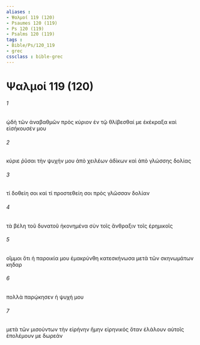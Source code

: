 ```yaml
---
aliases : 
- Ψαλμοί 119 (120)
- Psaumes 120 (119)
- Ps 120 (119)
- Psalms 120 (119)
tags : 
- Bible/Ps/120_119
- grec
cssclass : bible-grec
---
```


# Ψαλμοί 119 (120)

###### 1
ᾠδὴ τῶν ἀναβαθμῶν πρὸς κύριον ἐν τῷ θλίβεσθαί με ἐκέκραξα καὶ εἰσήκουσέν μου
###### 2
κύριε ῥῦσαι τὴν ψυχήν μου ἀπὸ χειλέων ἀδίκων καὶ ἀπὸ γλώσσης δολίας
###### 3
τί δοθείη σοι καὶ τί προστεθείη σοι πρὸς γλῶσσαν δολίαν
###### 4
τὰ βέλη τοῦ δυνατοῦ ἠκονημένα σὺν τοῖς ἄνθραξιν τοῖς ἐρημικοῖς
###### 5
οἴμμοι ὅτι ἡ παροικία μου ἐμακρύνθη κατεσκήνωσα μετὰ τῶν σκηνωμάτων κηδαρ
###### 6
πολλὰ παρῴκησεν ἡ ψυχή μου
###### 7
μετὰ τῶν μισούντων τὴν εἰρήνην ἤμην εἰρηνικός ὅταν ἐλάλουν αὐτοῖς ἐπολέμουν με δωρεάν
